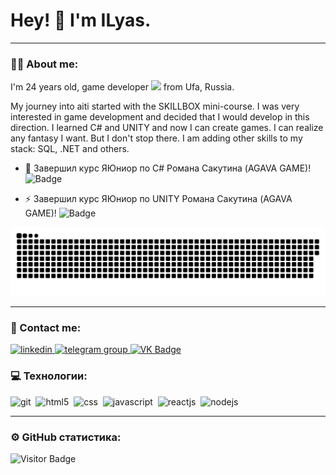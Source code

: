 # Hey! :wave: I'm ILyas.
___

### :man_technologist: Аbout me:

I'm  24 years old, game developer <img src="https://media.giphy.com/media/WUlplcMpOCEmTGBtBW/giphy.gif" width="30px"> from Ufa, Russia.


 My journey into aiti started with the SKILLBOX mini-course. I was very interested in game development and decided that I would develop in this direction. I learned C# and UNITY and now I can create games. I can realize any fantasy I want. But I don't stop there. I am adding other skills to my stack: SQL, .NET and others.


- :telescope: Завершил курс ЯЮниор по C# Романа Сакутина (AGAVA GAME)! ![Badge](https://static.tildacdn.com/tild6563-6561-4365-b333-363831353866/ijunior.svg)


- :zap: Завершил курс ЯЮниор по UNITY Романа Сакутина (AGAVA GAME)! ![Badge](https://static.tildacdn.com/tild3063-3032-4238-b836-353538366239/Logo.svg) 

<p align="center">
 <img width="600" src="github-snake.svg" alt="snake"/>
</p>


___
### 🤝 Contact me:

  <div id="badges">
    <a href="https://leetcode.com/ilyas_safiullin/" target="_blank">
      <img src="https://camo.githubusercontent.com/33a866c3d12a78f53294cd8737a61f1b8a699f67ee14881c20530963d4ca9a8f/68747470733a2f2f63646e2d312e776562636174616c6f672e696f2f636174616c6f672f6c656574636f64652f6c656574636f64652d69636f6e2e706e67" width="43" height="43" alt="linkedin" />
    </a>
    <a href="https://t.me/m111111111114" target="_blank">
      <img src="https://cdn-icons-png.flaticon.com/512/2111/2111646.png" width="40" height="40" alt="telegram group" />
    </a>
    </a>
    <a href="https://vk.com/ilyask1n" target="_blank">
      <img src="https://cdn-icons-png.flaticon.com/512/145/145813.png" width="40" height="40" alt="VK Badge"/>
    </a>
  </div>
  
### 💻 Технологии:

<div>
  <img src="https://upload.wikimedia.org/wikipedia/commons/b/bd/Logo_C_sharp.svg" title="git" alt="git" width="40" height="40"/>&nbsp
  <img src="https://upload.wikimedia.org/wikipedia/commons/1/19/Unity_Technologies_logo.svg" title="html5" alt="html5" width="110" height="40"/>&nbsp
  <img src="https://upload.wikimedia.org/wikipedia/commons/7/7d/Microsoft_.NET_logo.svg" title="css" alt="css" width="40" height="40"/>&nbsp
  <img src="https://w7.pngwing.com/pngs/170/924/png-transparent-microsoft-sql-server-microsoft-azure-sql-database-microsoft-text-logo-microsoft-azure.png" title="javascript" alt="javascript" width="40" height="40"/>&nbsp
  <img src="https://upload.wikimedia.org/wikipedia/commons/3/3f/Git_icon.svg" title="reactjs" alt="reactjs" width="40" height="40"/>&nbsp
  <img src="https://upload.wikimedia.org/wikipedia/commons/c/c2/GitHub_Invertocat_Logo.svg" title="nodejs" alt="nodejs" width="40" height="40"/>&nbsp
</div>

---
### ⚙️ GitHub статистика:

![Visitor Badge](https://visitor-badge.laobi.icu/badge?page_id=IlyasSafiullinDev)
